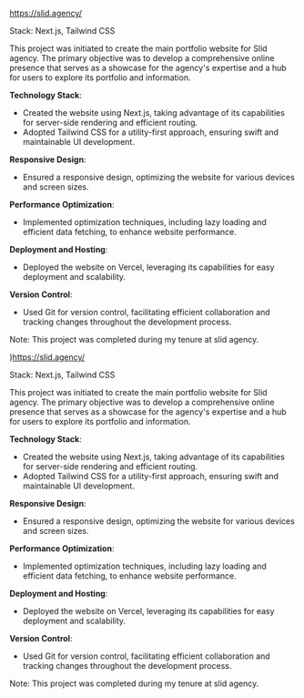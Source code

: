 https://slid.agency/

Stack: 
Next.js, Tailwind CSS

This project was initiated to create the main portfolio website for Slid agency. The primary objective was to develop a comprehensive online presence that serves as a showcase for the agency's expertise and a hub for users to explore its portfolio and information.

**Technology Stack**:
- Created the website using Next.js, taking advantage of its capabilities for server-side rendering and efficient routing.
- Adopted Tailwind CSS for a utility-first approach, ensuring swift and maintainable UI development.

**Responsive Design**:
- Ensured a responsive design, optimizing the website for various devices and screen sizes.

**Performance Optimization**:
- Implemented optimization techniques, including lazy loading and efficient data fetching, to enhance website performance.

**Deployment and Hosting**:
- Deployed the website on Vercel, leveraging its capabilities for easy deployment and scalability.

**Version Control**:
- Used Git for version control, facilitating efficient collaboration and tracking changes throughout the development process.

Note: This project was completed during my tenure at slid agency.

)https://slid.agency/

Stack: 
Next.js, Tailwind CSS

This project was initiated to create the main portfolio website for Slid agency. The primary objective was to develop a comprehensive online presence that serves as a showcase for the agency's expertise and a hub for users to explore its portfolio and information.

**Technology Stack**:
- Created the website using Next.js, taking advantage of its capabilities for server-side rendering and efficient routing.
- Adopted Tailwind CSS for a utility-first approach, ensuring swift and maintainable UI development.

**Responsive Design**:
- Ensured a responsive design, optimizing the website for various devices and screen sizes.

**Performance Optimization**:
- Implemented optimization techniques, including lazy loading and efficient data fetching, to enhance website performance.

**Deployment and Hosting**:
- Deployed the website on Vercel, leveraging its capabilities for easy deployment and scalability.

**Version Control**:
- Used Git for version control, facilitating efficient collaboration and tracking changes throughout the development process.

Note: This project was completed during my tenure at slid agency.


